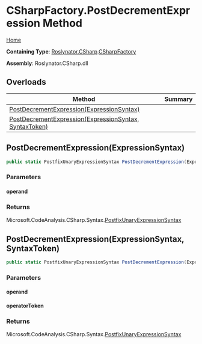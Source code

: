 <a name="_Top"></a>

# CSharpFactory\.PostDecrementExpression Method

[Home](../../../../README.md#_Top)

**Containing Type**: [Roslynator.CSharp](../../README.md#_Top)\.[CSharpFactory](../README.md#_Top)

**Assembly**: Roslynator\.CSharp\.dll

## Overloads

| Method | Summary |
| ------ | ------- |
| [PostDecrementExpression(ExpressionSyntax)](#Roslynator_CSharp_CSharpFactory_PostDecrementExpression_Microsoft_CodeAnalysis_CSharp_Syntax_ExpressionSyntax_) | |
| [PostDecrementExpression(ExpressionSyntax, SyntaxToken)](#Roslynator_CSharp_CSharpFactory_PostDecrementExpression_Microsoft_CodeAnalysis_CSharp_Syntax_ExpressionSyntax_Microsoft_CodeAnalysis_SyntaxToken_) | |

## PostDecrementExpression\(ExpressionSyntax\) <a name="Roslynator_CSharp_CSharpFactory_PostDecrementExpression_Microsoft_CodeAnalysis_CSharp_Syntax_ExpressionSyntax_"></a>

```csharp
public static PostfixUnaryExpressionSyntax PostDecrementExpression(ExpressionSyntax operand)
```

### Parameters

#### operand

### Returns

Microsoft\.CodeAnalysis\.CSharp\.Syntax\.[PostfixUnaryExpressionSyntax](https://docs.microsoft.com/en-us/dotnet/api/microsoft.codeanalysis.csharp.syntax.postfixunaryexpressionsyntax)

## PostDecrementExpression\(ExpressionSyntax, SyntaxToken\) <a name="Roslynator_CSharp_CSharpFactory_PostDecrementExpression_Microsoft_CodeAnalysis_CSharp_Syntax_ExpressionSyntax_Microsoft_CodeAnalysis_SyntaxToken_"></a>

```csharp
public static PostfixUnaryExpressionSyntax PostDecrementExpression(ExpressionSyntax operand, SyntaxToken operatorToken)
```

### Parameters

#### operand

#### operatorToken

### Returns

Microsoft\.CodeAnalysis\.CSharp\.Syntax\.[PostfixUnaryExpressionSyntax](https://docs.microsoft.com/en-us/dotnet/api/microsoft.codeanalysis.csharp.syntax.postfixunaryexpressionsyntax)

